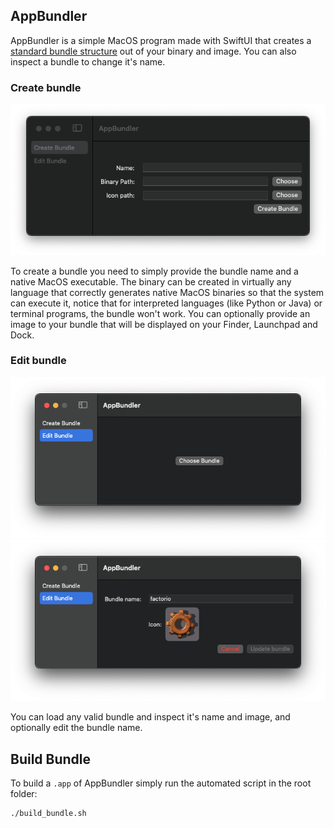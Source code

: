 ## AppBundler

AppBundler is a simple MacOS program made with SwiftUI that creates a [standard bundle structure](https://developer.apple.com/documentation/bundleresources/placing_content_in_a_bundle) out of your binary and image. You can also inspect a bundle to change it's name.


### Create bundle

![create bundle preview image](Assets/create_bundle.png)

To create a bundle you need to simply provide the bundle name and a native MacOS executable. The binary can be created in virtually any language that correctly generates native MacOS binaries so that the system can execute it, notice that for interpreted languages (like Python or Java) or terminal programs, the bundle won't work. 
You can optionally provide an image to your bundle that will be displayed on your Finder, Launchpad and Dock.

### Edit bundle
![edit bundle preview image 01](Assets/edit_bundle_01.png)
![edit bundle preview image 02](Assets/edit_bundle_02.png)

You can load any valid bundle and inspect it's name and image, and optionally edit the bundle name.

## Build Bundle
To build a `.app` of AppBundler simply run the automated script in the root folder:

```bash
./build_bundle.sh
```
